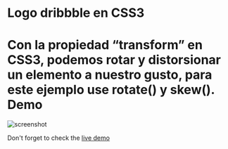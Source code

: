 Logo dribbble en CSS3
===========

Con la propiedad “transform” en CSS3, podemos rotar y distorsionar un elemento a nuestro gusto, para este ejemplo use rotate() y skew().
Demo
====

![screenshot](http://oscarweb.com.ar/ejemplos/logo-dribbble-css3/thumb.jpg)

Don't forget to check the [live demo](http://oscarweb.com.ar/ejemplos/logo-dribbble-css3/)
